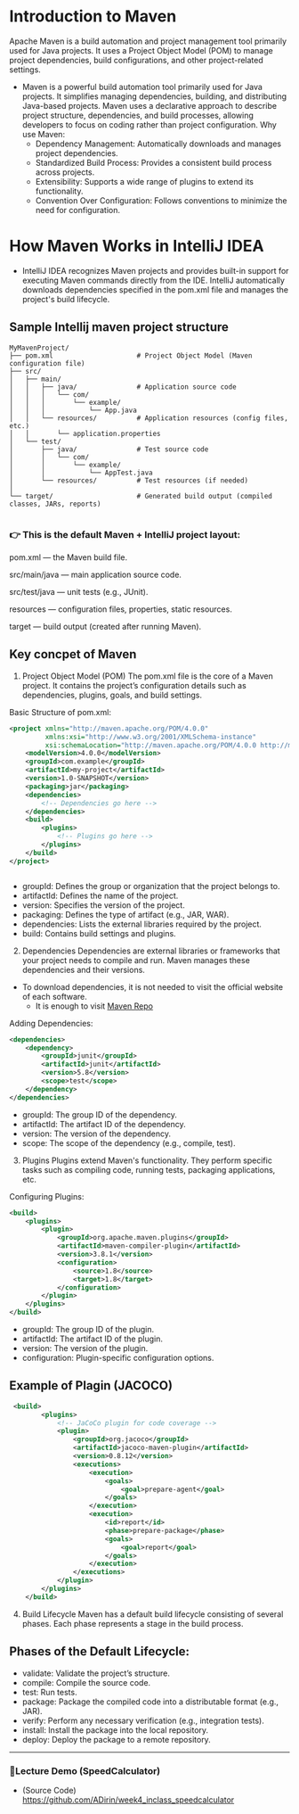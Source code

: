 # Introduction to Maven
Apache Maven is a build automation and project management tool primarily used for Java projects. It uses a Project Object Model (POM) to manage project dependencies, build configurations, and other project-related settings.

* Maven is a powerful build automation tool primarily used for Java projects. It simplifies managing dependencies, building, and distributing Java-based projects. Maven uses a declarative approach to describe project structure, dependencies, and build processes, allowing developers to focus on coding rather than project configuration. Why use Maven:
  - Dependency Management: Automatically downloads and manages project dependencies.
  - Standardized Build Process: Provides a consistent build process across projects.
  - Extensibility: Supports a wide range of plugins to extend its functionality.
  - Convention Over Configuration: Follows conventions to minimize the need for configuration.
    
# How Maven Works in IntelliJ IDEA
* IntelliJ IDEA  recognizes Maven projects and provides built-in support for executing Maven commands directly from the IDE. IntelliJ automatically downloads dependencies specified in the pom.xml file and manages the project's build lifecycle.
## Sample Intellij maven project structure
```
MyMavenProject/  
├── pom.xml                     # Project Object Model (Maven configuration file)  
├── src/  
│   ├── main/  
│   │   ├── java/               # Application source code  
│   │   │   └── com/  
│   │   │       └── example/  
│   │   │           └── App.java  
│   │   └── resources/          # Application resources (config files, etc.)  
│   │       └── application.properties  
│   └── test/  
│       ├── java/               # Test source code  
│       │   └── com/  
│       │       └── example/  
│       │           └── AppTest.java  
│       └── resources/          # Test resources (if needed)  
│  
└── target/                     # Generated build output (compiled classes, JARs, reports)  


```
### 👉 This is the default Maven + IntelliJ project layout:

pom.xml — the Maven build file.

src/main/java — main application source code.

src/test/java — unit tests (e.g., JUnit).

resources — configuration files, properties, static resources.

target — build output (created after running Maven).

## Key concpet of Maven

1. Project Object Model (POM)
The pom.xml file is the core of a Maven project. It contains the project’s configuration details such as dependencies, plugins, goals, and build settings.

Basic Structure of pom.xml:
```xml
<project xmlns="http://maven.apache.org/POM/4.0.0"
         xmlns:xsi="http://www.w3.org/2001/XMLSchema-instance"
         xsi:schemaLocation="http://maven.apache.org/POM/4.0.0 http://maven.apache.org/POM/4.0.0/maven-4.0.0.xsd">
    <modelVersion>4.0.0</modelVersion>
    <groupId>com.example</groupId>
    <artifactId>my-project</artifactId>
    <version>1.0-SNAPSHOT</version>
    <packaging>jar</packaging>
    <dependencies>
        <!-- Dependencies go here -->
    </dependencies>
    <build>
        <plugins>
            <!-- Plugins go here -->
        </plugins>
    </build>
</project>



```
- groupId: Defines the group or organization that the project belongs to.
- artifactId: Defines the name of the project.
- version: Specifies the version of the project.
- packaging: Defines the type of artifact (e.g., JAR, WAR).
- dependencies: Lists the external libraries required by the project.
- build: Contains build settings and plugins.

2. Dependencies
Dependencies are external libraries or frameworks that your project needs to compile and run. Maven manages these dependencies and their versions.

- To download dependencies, it is not needed to visit the official website of each software. 
  - It is enough to visit
           [Maven Repo](https://mvnrepository.com/)

Adding Dependencies:

```xml
<dependencies>
    <dependency>
        <groupId>junit</groupId>
        <artifactId>junit</artifactId>
        <version>5.8</version>
        <scope>test</scope>
    </dependency>
</dependencies>
```
- groupId: The group ID of the dependency.
- artifactId: The artifact ID of the dependency.
- version: The version of the dependency.
- scope: The scope of the dependency (e.g., compile, test).

3. Plugins
Plugins extend Maven's functionality. They perform specific tasks such as compiling code, running tests, packaging applications, etc.

Configuring Plugins:

```xml
<build>
    <plugins>
        <plugin>
            <groupId>org.apache.maven.plugins</groupId>
            <artifactId>maven-compiler-plugin</artifactId>
            <version>3.8.1</version>
            <configuration>
                <source>1.8</source>
                <target>1.8</target>
            </configuration>
        </plugin>
    </plugins>
</build>
```
- groupId: The group ID of the plugin.
- artifactId: The artifact ID of the plugin.
- version: The version of the plugin.
- configuration: Plugin-specific configuration options.

## Example of Plagin (JACOCO)

```xml
 <build>
        <plugins>
            <!-- JaCoCo plugin for code coverage -->
            <plugin>
                <groupId>org.jacoco</groupId>
                <artifactId>jacoco-maven-plugin</artifactId>
                <version>0.8.12</version>
                <executions>
                    <execution>
                        <goals>
                            <goal>prepare-agent</goal>
                        </goals>
                    </execution>
                    <execution>
                        <id>report</id>
                        <phase>prepare-package</phase>
                        <goals>
                            <goal>report</goal>
                        </goals>
                    </execution>
                </executions>
            </plugin>
        </plugins>
    </build>


```
4. Build Lifecycle
Maven has a default build lifecycle consisting of several phases. Each phase represents a stage in the build process.

## Phases of the Default Lifecycle:
- validate: Validate the project’s structure.
- compile: Compile the source code.
- test: Run tests.
- package: Package the compiled code into a distributable format (e.g., JAR).
- verify: Perform any necessary verification (e.g., integration tests).
- install: Install the package into the local repository.
- deploy: Deploy the package to a remote repository.
--------------------------------------------------------------
### 📌Lecture Demo (SpeedCalculator)
- (Source Code) https://github.com/ADirin/week4_inclass_speedcalculator
  
